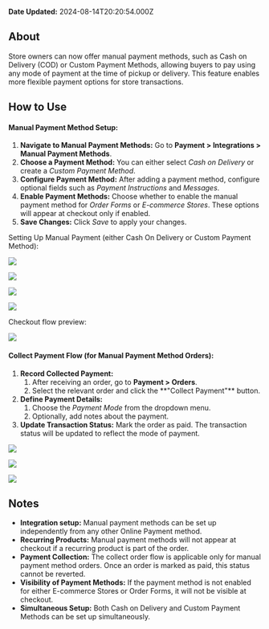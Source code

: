 **Date Updated:** 2024-08-14T20:20:54.000Z

##   

## **About**

Store owners can now offer manual payment methods, such as Cash on Delivery (COD) or Custom Payment Methods, allowing buyers to pay using any mode of payment at the time of pickup or delivery. This feature enables more flexible payment options for store transactions.

  
## **How to Use**

  
#### **Manual Payment Method Setup:**

1. **Navigate to Manual Payment Methods:** Go to **Payment > Integrations > Manual Payment Methods**.
2. **Choose a Payment Method:** You can either select _Cash on Delivery_ or create a _Custom Payment Method_.
3. **Configure Payment Method:** After adding a payment method, configure optional fields such as _Payment Instructions_ and _Messages_.
4. **Enable Payment Methods:** Choose whether to enable the manual payment method for _Order Forms_ or _E-commerce Stores_. These options will appear at checkout only if enabled.
5. **Save Changes:** Click _Save_ to apply your changes.

  
Setting Up Manual Payment (either Cash On Delivery or Custom Payment Method):

![](https://s3.amazonaws.com/cdn.freshdesk.com/data/helpdesk/attachments/production/155029803059/original/nv8BmjnKPn2L9lcsZVAqrSF00Le7CSXB9g.png?1721823211)

![](https://s3.amazonaws.com/cdn.freshdesk.com/data/helpdesk/attachments/production/155029803084/original/MT_agNIKjkH9KR1dEgRM1DGO6ivZfLn7AA.png?1721823238)

  
![](https://s3.amazonaws.com/cdn.freshdesk.com/data/helpdesk/attachments/production/155029803163/original/FFe4KaXYHc7ylWBL7uR9lWV0M4rfy2adsw.png?1721823298)

![](https://s3.amazonaws.com/cdn.freshdesk.com/data/helpdesk/attachments/production/155029803227/original/wpQKn_2_Y443U_2BSAyA1ZzClHmWvZQP_w.png?1721823362)

  
Checkout flow preview:

![](https://s3.amazonaws.com/cdn.freshdesk.com/data/helpdesk/attachments/production/155029803261/original/8gBK-xxHhqSelBizWG7HyX_h1Ewy5FKGMw.png?1721823391)
  
  
#### **Collect Payment Flow (for Manual Payment Method Orders):**

1. **Record Collected Payment:**  
   1. After receiving an order, go to **Payment > Orders**.  
   2. Select the relevant order and click the \*\*"Collect Payment"\*\* button.
2. **Define Payment Details:**  
   1. Choose the _Payment Mode_ from the dropdown menu.  
   2. Optionally, add notes about the payment.
3. **Update Transaction Status:** Mark the order as paid. The transaction status will be updated to reflect the mode of payment.

  
![](https://s3.amazonaws.com/cdn.freshdesk.com/data/helpdesk/attachments/production/155029803298/original/nw4zbJarBgdjPkXbfY20o_iI3nkali02gA.png?1721823405)

![](https://s3.amazonaws.com/cdn.freshdesk.com/data/helpdesk/attachments/production/155029803313/original/u9xgDw-HnEmHAJMG5pn22b4tFhrbhshT5g.png?1721823418)

![](https://s3.amazonaws.com/cdn.freshdesk.com/data/helpdesk/attachments/production/155029803341/original/E4k4bMINDyMUlqPpVi30HqdHXj5SFYLw9g.png?1721823431)

  
## **Notes**

* **Integration setup:** Manual payment methods can be set up independently from any other Online Payment method.
* **Recurring Products:** Manual payment methods will not appear at checkout if a recurring product is part of the order.
* **Payment Collection:** The collect order flow is applicable only for manual payment method orders. Once an order is marked as paid, this status cannot be reverted.
* **Visibility of Payment Methods:** If the payment method is not enabled for either E-commerce Stores or Order Forms, it will not be visible at checkout.
* **Simultaneous Setup:** Both Cash on Delivery and Custom Payment Methods can be set up simultaneously.

  